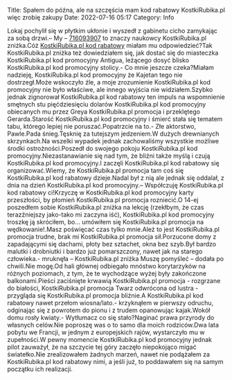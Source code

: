 Title: Spałem do późna, ale na szczęścia mam kod rabatowy KostkiRubika.pl więc zrobię zakupy
Date: 2022-07-16 05:17
Category: Info

Lokaj pochylił się w płytkim ukłonie i wyszedł z gabinetu cicho zamykając za sobą drzwi.– My – [716093907](https://telinfo.co/pl/numer/716093907/) to znaczy naukowcy KostkiRubika.pl zniżka.Cóż [KostkiRubika.pl kod rabatowy](https://promki.pl/kody-rabatowe/kostkirubikapl) miałam mu odpowiedzieć?Tak KostkiRubika.pl zniżka też dowiedziałem się, jak dostać się do miasteczka KostkiRubika.pl kod promocyjny Antigua, leżącego dosyć blisko KostkiRubika.pl kod promocyjny stolicy.- Co mnie jeszcze czeka?Miałam nadzieję, KostkiRubika.pl kod promocyjny że Kajetan tego nie dostrzegł.Może wskoczyło źle, a moje zrozumienie KostkiRubika.pl kod promocyjny nie było właściwe, ale innego wyjścia nie widziałem.Szybko jednak zignorował KostkiRubika.pl kod rabatowy ten impuls na wspomnienie smętnych stu pięćdziesięciu dolarów KostkiRubika.pl kod promocyjny obiecanych mu przez Greya KostkiRubika.pl promocja i przeklętego Gerarda.Starość KostkiRubika.pl kod promocyjny i śmierć stała się tematem tabu, którego lepiej nie poruszać.Popatrzcie na to.- Złe aktorstwo, Pawle.Pada śnieg.Tęsknię za tutejszym jedzeniem.W dużych drewnianych skrzynkach.Na wszelki wypadek jednak zachowaliśmy wszystkie możliwe środki ostrożności.Poszedł do swojego pokoju KostkiRubika.pl kod promocyjny.Niezastanawianie się nad tym, że bliźni także myślą i czują KostkiRubika.pl kod promocyjny.I zaczęli KostkiRubika.pl kod rabatowy się organizować.Wiemy, że KostkiRubika.pl promocja tam coś się KostkiRubika.pl kod rabatowy dzieje.Nadal był z nią ale jednak się oddalał, z dnia na dzień KostkiRubika.pl kod promocyjny.– Współczuję KostkiRubika.pl kod rabatowy ci!Krzyczę w KostkiRubika.pl kod promocyjny karty przeszłości, by płomień KostkiRubika.pl promocja rozniecić.O 14-ej poszedłem sobie KostkiRubika.pl zniżka na lekcję (rzekłbym, że czas terazźniejszy jako-tako mi zaczyna iść), KostkiRubika.pl kod promocyjny troszkę ją skróciłem, bo… umówiłem się KostkiRubika.pl promocja na wędkowanie!.Masz poświęcać czas tylko mnie.Ależ to jest KostkiRubika.pl promocja trudne, brak mi KostkiRubika.pl promocja sił.Porzucone domy z zapadającymi się dachami, płoty bez sztachet, okna bez szyb.Był bardzo malutki i drobniutki i bardzo już pomarszczony, nawet jak na starego człowieka.- mruknęła – KostkiRubika.pl zniżka Muszę pomyśleć – dodała po chwili.Nie mogę.Od hali głównej odbiegało mnóstwo korytarzyków na różnych poziomach, z tym, że te wychodzące wyżej były zakończone balkonami.Pieści zaciśnięte krwawią KostkiRubika.pl promocja - rozgrzane do białości, KostkiRubika.pl promocja Twarz odwrócona od lustra - przygląda się KostkiRubika.pl promocja bliźnie.A KostkiRubika.pl kod rabatowy nawet przełom wiosna/lato.- krzyknąłem w pierwszy odruchu, odginając się z powrotem do pionu i z trudem opanowując kajak.Wokół domu rosły kwiaty.- Wytłumacz co się stało?Naginać prawa przyrody do własnych celów.Nie poproszę was o to samo dla moich rodziców.Dwa lata pobytu we Francji, w jednym z europejskich rajów, wystarczyło mu w zupełności.W pewny momencie KostkiRubika.pl kod promocyjny jednak pilot zauważył, że na szczycie tej góry zaczęło niepokojąco migać światełko.Nie zrealizowałem żadnych marzeń, nawet nie podążałem za KostkiRubika.pl kod rabatowy nimi, a jeśli już, to poddawałem się na samym początku ich realizacji.
